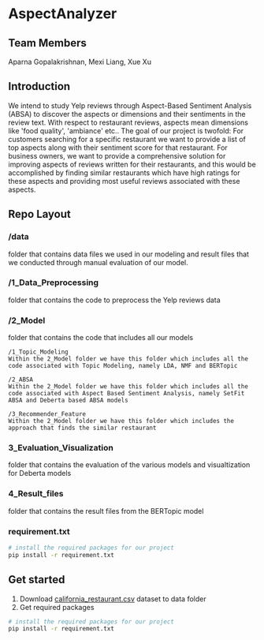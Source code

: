 # AspectAnalyzer

## Team Members
Aparna Gopalakrishnan, Mexi Liang, Xue Xu

## Introduction
We intend to study Yelp reviews through Aspect-Based Sentiment Analysis (ABSA) to 
discover the aspects or dimensions and their sentiments in the review text. With respect to restaurant reviews, aspects mean dimensions like 'food quality', 'ambiance' etc.. The goal of our project is twofold: For customers searching for a specific restaurant we want to provide a list of top aspects along with their sentiment score for that restaurant. For business owners, we want to provide a comprehensive solution for improving aspects of reviews written for their restaurants, and this would be accomplished by finding similar restaurants which have high ratings for these aspects and providing most useful reviews associated with these aspects. 

## Repo Layout
### /data 
folder that contains data files we used in our modeling and result files that we conducted through manual evaluation of our model.
### /1_Data_Preprocessing
folder that contains the code to preprocess the Yelp reviews data
### /2_Model
folder that contains the code that includes all our models

    /1_Topic_Modeling
    Within the 2_Model folder we have this folder which includes all the code associated with Topic Modeling, namely LDA, NMF and BERTopic
    
    /2_ABSA
    Within the 2_Model folder we have this folder which includes all the code associated with Aspect Based Sentiment Analysis, namely SetFit ABSA and Deberta based ABSA models
    
    /3_Recommender_Feature
    Within the 2_Model folder we have this folder which includes the approach that finds the similar restaurant 
    
### 3_Evaluation_Visualization
folder that contains the evaluation of the various models and visualtization for Deberta models

### 4_Result_files
folder that contains the result files from the BERTopic model

### requirement.txt
```bash
# install the required packages for our project
pip install -r requirement.txt
```
## Get started
1. Download [california_restaurant.csv](https://drive.google.com/drive/u/0/folders/1qXAxWMqGp2nNc_dIkvIRgi7S9OUIU9Mt) dataset to data folder
2. Get required packages
```bash
# install the required packages for our project
pip install -r requirement.txt
```
